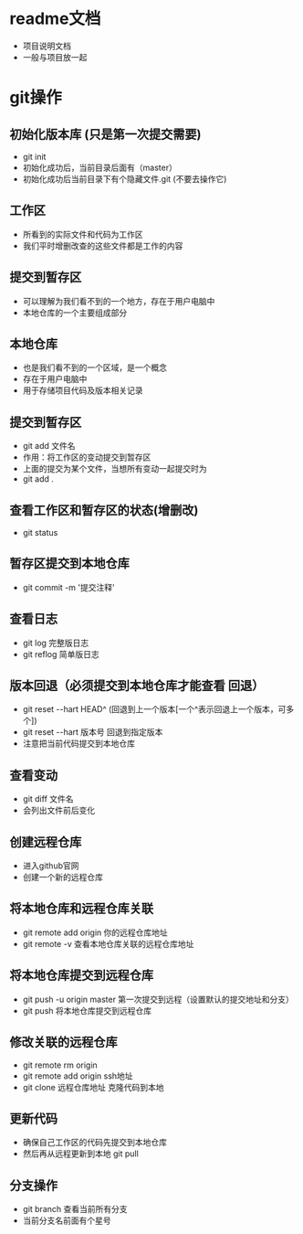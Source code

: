 # readme文档
- 项目说明文档
- 一般与项目放一起

# git操作

## 初始化版本库 (只是第一次提交需要)
- git init
- 初始化成功后，当前目录后面有（master）
- 初始化成功后当前目录下有个隐藏文件.git (不要去操作它)

## 工作区
- 所看到的实际文件和代码为工作区
- 我们平时增删改查的这些文件都是工作的内容

## 提交到暂存区
- 可以理解为我们看不到的一个地方，存在于用户电脑中
- 本地仓库的一个主要组成部分

## 本地仓库
- 也是我们看不到的一个区域，是一个概念
- 存在于用户电脑中
- 用于存储项目代码及版本相关记录

## 提交到暂存区
- git add 文件名
- 作用：将工作区的变动提交到暂存区
- 上面的提交为某个文件，当想所有变动一起提交时为 
- git add .

## 查看工作区和暂存区的状态(增删改)
- git status

## 暂存区提交到本地仓库
- git commit -m '提交注释'

## 查看日志
- git log 完整版日志
- git reflog 简单版日志

## 版本回退（必须提交到本地仓库才能查看 回退）
- git reset --hart HEAD^   (回退到上一个版本[一个^表示回退上一个版本，可多个])
- git reset --hart 版本号    回退到指定版本
- 注意把当前代码提交到本地仓库

## 查看变动
- git diff 文件名
- 会列出文件前后变化

## 创建远程仓库
- 进入github官网
- 创建一个新的远程仓库

## 将本地仓库和远程仓库关联
- git remote add origin 你的远程仓库地址
- git remote -v       查看本地仓库关联的远程仓库地址

## 将本地仓库提交到远程仓库
- git push -u origin master     第一次提交到远程（设置默认的提交地址和分支）
- git push      将本地仓库提交到远程仓库

## 修改关联的远程仓库
- git remote rm origin
- git remote add origin ssh地址
- git clone 远程仓库地址   克隆代码到本地

## 更新代码
- 确保自己工作区的代码先提交到本地仓库
- 然后再从远程更新到本地 git pull


## 分支操作
- git branch    查看当前所有分支
- 当前分支名前面有个星号

  
